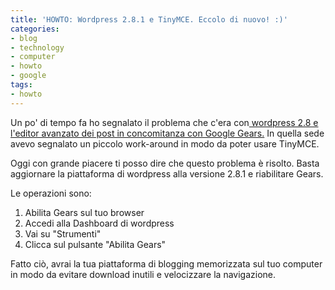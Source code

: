```yaml
---
title: 'HOWTO: Wordpress 2.8.1 e TinyMCE. Eccolo di nuovo! :)'
categories:
- blog
- technology
- computer
- howto
- google
tags:
- howto
---
```

Un po' di tempo fa ho segnalato il problema che c'era con[ wordpress 2.8 e
l'editor avanzato dei post in concomitanza con Google
Gears.]({{site.url}}/2009/06/15/howto-wordpress-2-8-e-tinymce-dove-e-finito/)
In quella sede avevo segnalato un piccolo work-around in modo da
poter usare TinyMCE.

Oggi con grande piacere ti posso dire che questo problema è risolto. Basta
aggiornare la piattaforma di wordpress alla versione 2.8.1 e riabilitare
Gears.

Le operazioni sono:

  1. Abilita Gears sul tuo browser
  2. Accedi alla Dashboard di wordpress
  3. Vai su "Strumenti"
  4. Clicca sul pulsante "Abilita Gears"
  
Fatto ciò, avrai la tua piattaforma di blogging memorizzata sul tuo computer
in modo da evitare download inutili e velocizzare la navigazione.